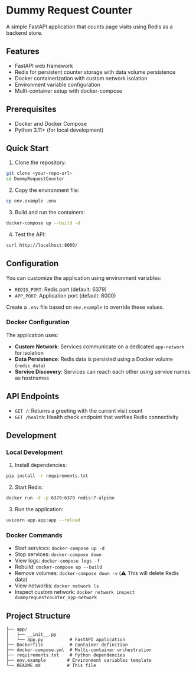 # Dummy Request Counter

A simple FastAPI application that counts page visits using Redis as a backend store.

## Features

- FastAPI web framework
- Redis for persistent counter storage with data volume persistence
- Docker containerization with custom network isolation
- Environment variable configuration
- Multi-container setup with docker-compose

## Prerequisites

- Docker and Docker Compose
- Python 3.11+ (for local development)

## Quick Start

1. Clone the repository:
```bash
git clone <your-repo-url>
cd DummyRequestCounter
```

2. Copy the environment file:
```bash
cp env.example .env
```

3. Build and run the containers:
```bash
docker-compose up --build -d
```

4. Test the API:
```bash
curl http://localhost:8000/
```

## Configuration

You can customize the application using environment variables:

- `REDIS_PORT`: Redis port (default: 6379)
- `APP_PORT`: Application port (default: 8000)

Create a `.env` file based on `env.example` to override these values.

### Docker Configuration

The application uses:
- **Custom Network**: Services communicate on a dedicated `app-network` for isolation
- **Data Persistence**: Redis data is persisted using a Docker volume (`redis_data`)
- **Service Discovery**: Services can reach each other using service names as hostnames

## API Endpoints

- `GET /`: Returns a greeting with the current visit count
- `GET /health`: Health check endpoint that verifies Redis connectivity

## Development

### Local Development

1. Install dependencies:
```bash
pip install -r requirements.txt
```

2. Start Redis:
```bash
docker run -d -p 6379:6379 redis:7-alpine
```

3. Run the application:
```bash
uvicorn app.app:app --reload
```

### Docker Commands

- Start services: `docker-compose up -d`
- Stop services: `docker-compose down`
- View logs: `docker-compose logs -f`
- Rebuild: `docker-compose up --build`
- Remove volumes: `docker-compose down -v` (⚠️ This will delete Redis data)
- View networks: `docker network ls`
- Inspect custom network: `docker network inspect dummyrequestcounter_app-network`

## Project Structure

```
├── app/
│   ├── __init__.py
│   └── app.py          # FastAPI application
├── Dockerfile          # Container definition
├── docker-compose.yml  # Multi-container orchestration
├── requirements.txt    # Python dependencies
├── env.example        # Environment variables template
└── README.md          # This file
```

